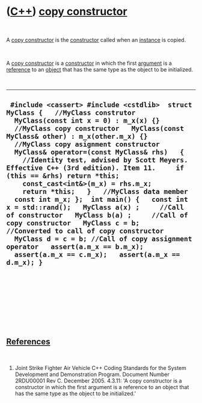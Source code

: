 
 

 

 

 

 

([C++](Cpp.md)) [copy constructor](CppCopyConstructor.md)
===========================================================

 

A [copy constructor](CppCopyConstructor.md) is the
[constructor](CppConstructor.md) called when an
[instance](CppInstance.md) is copied.

 

A [copy constructor](CppCopyConstructor.md) is a
[constructor](CppConstructor.md) in which the first
[argument](CppArgument.md) is a [reference](CppReference.md) to an
[object](CppObject.md) that has the same type as the object to be
initialized.

 

  --------------------------------------------------------------------------------------------------------------------------------------------------------------------------------------------------------------------------------------------------------------------------------------------------------------------------------------------------------------------------------------------------------------------------------------------------------------------------------------------------------------------------------------------------------------------------------------------------------------------------------------------------------------------------------------------------------------------------------------------------------------------------------------------------------------------------------------------------------------------------
  ` #include <cassert> #include <cstdlib>  struct MyClass {   //MyClass construtor   MyClass(const int x = 0) : m_x(x) {}   //MyClass copy constructor   MyClass(const MyClass& other) : m_x(other.m_x) {}   //MyClass copy asignment constructor   MyClass& operator=(const MyClass& rhs)   {     //Identity test, advised by Scott Meyers. Effective C++ (3rd edition). Item 11.     if (this == &rhs) return *this;      const_cast<int&>(m_x) = rhs.m_x;     return *this;   }   //MyClass data member   const int m_x; };  int main() {   const int x = std::rand();   MyClass a(x) ;     //Call of constructor   MyClass b(a) ;     //Call of copy constructor   MyClass c = b;     //Converted to call of copy constructor   MyClass d = c = b; //Call of copy assignment operator   assert(a.m_x == b.m_x);   assert(a.m_x == c.m_x);   assert(a.m_x == d.m_x); }`
  --------------------------------------------------------------------------------------------------------------------------------------------------------------------------------------------------------------------------------------------------------------------------------------------------------------------------------------------------------------------------------------------------------------------------------------------------------------------------------------------------------------------------------------------------------------------------------------------------------------------------------------------------------------------------------------------------------------------------------------------------------------------------------------------------------------------------------------------------------------------------

 

 

 

 

 

[References](CppReferences.md)
-------------------------------

 

1.  Joint Strike Fighter Air Vehicle C++ Coding Standards for the System
    Development and Demonstration Program. Document Number 2RDU00001
    Rev C. December 2005. 4.3.11: 'A copy constructor is a constructor
    in which the first argument is a reference to an object that has the
    same type as the object to be initialized.'

 

 

 

 

 

 

